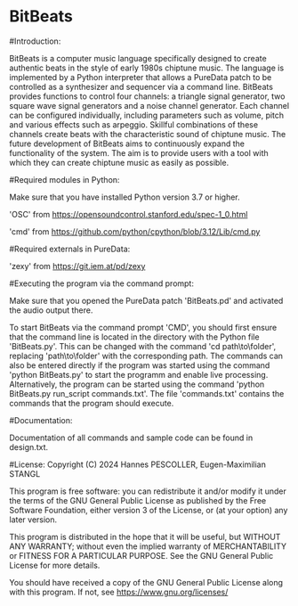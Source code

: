 # BitBeats

#Introduction:

BitBeats is a computer music language specifically designed to create authentic beats in the style of early 1980s chiptune music. The language is implemented by a Python interpreter that allows a PureData patch to be controlled as a synthesizer and sequencer via a command line. BitBeats provides functions to control four channels: a triangle signal generator, two square wave signal generators and a noise channel generator. Each channel can be configured individually, including parameters such as volume, pitch and various effects such as arpeggio. Skillful combinations of these channels create beats with the characteristic sound of chiptune music. The future development of BitBeats aims to continuously expand the functionality of the system. The aim is to provide users with a tool with which they can create chiptune music as easily as possible.

#Required modules in Python:

Make sure that you have installed Python version 3.7 or higher.

'OSC' from https://opensoundcontrol.stanford.edu/spec-1_0.html

'cmd' from https://github.com/python/cpython/blob/3.12/Lib/cmd.py

#Required externals in PureData:

'zexy' from https://git.iem.at/pd/zexy

#Executing the program via the command prompt:

Make sure that you opened the PureData patch 'BitBeats.pd' and activated the audio output there.

To start BitBeats via the command prompt 'CMD', you should first ensure that the command line is located in the directory with the Python file 'BitBeats.py'. This can be changed with the command 'cd path\to\folder', replacing 'path\to\folder' with the corresponding path. The commands can also be entered directly if the program was started using the command 'python BitBeats.py' to start the programm and enable live processing. Alternatively, the program can be started using the command 'python BitBeats.py run_script commands.txt'. The file 'commands.txt' contains the commands that the program should execute.

#Documentation:

Documentation of all commands and sample code can be found in design.txt.

#License: Copyright (C) 2024 Hannes PESCOLLER, Eugen-Maximilian STANGL

This program is free software: you can redistribute it and/or modify it under the terms of the GNU General Public License as published by the Free Software Foundation, either version 3 of the License, or (at your option) any later version.

This program is distributed in the hope that it will be useful, but WITHOUT ANY WARRANTY; without even the implied warranty of MERCHANTABILITY or FITNESS FOR A PARTICULAR PURPOSE. See the GNU General Public License for more details.

You should have received a copy of the GNU General Public License along with this program. If not, see https://www.gnu.org/licenses/

